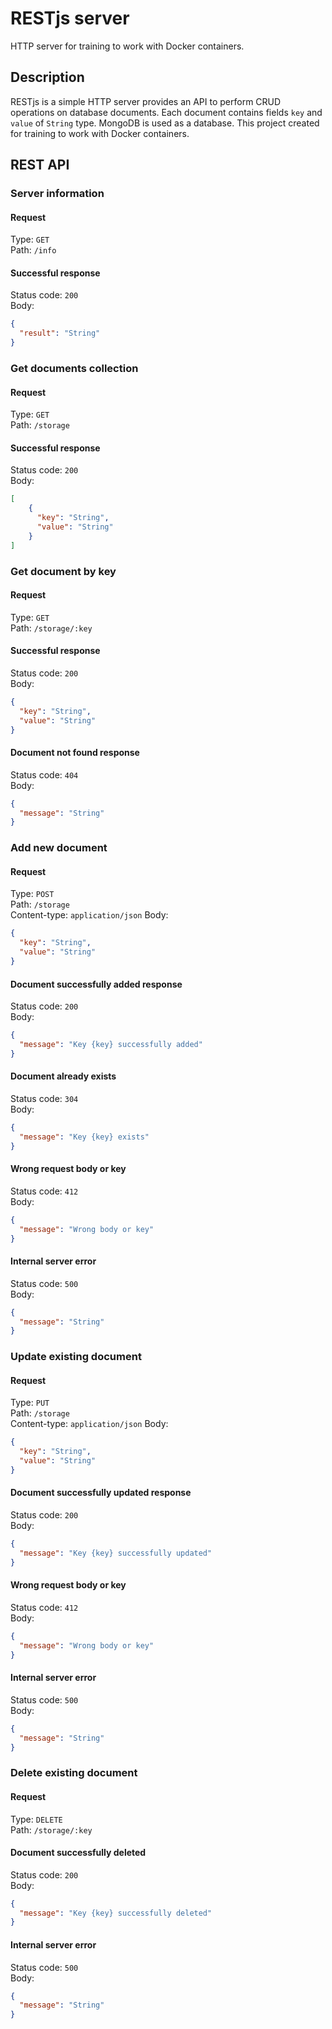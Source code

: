 # RESTjs server
HTTP server for training to work with Docker containers.

## Description
RESTjs is a simple HTTP server provides an API to perform CRUD operations on database documents.
Each document contains fields `key` and `value` of `String` type. MongoDB is used as a database. 
This project created for training to work with Docker containers. 

## REST API

### Server information
#### Request
Type: `GET`  
Path: `/info`
#### Successful response
Status code: `200`  
Body:
```json
{
  "result": "String"
}
```

### Get documents collection
#### Request

Type: `GET`  
Path: `/storage`  

#### Successful response
Status code: `200`  
Body:
```json
[
    {
      "key": "String",
      "value": "String"
    }
]
```

### Get document by key
#### Request

Type: `GET`  
Path: `/storage/:key`  

#### Successful response
Status code: `200`  
Body:
```json
{
  "key": "String",
  "value": "String"
}
```

#### Document not found response
Status code: `404`  
Body:
```json
{
  "message": "String"
}
```

### Add new document
#### Request

Type: `POST`  
Path: `/storage`  
Content-type: `application/json`
Body:
```json
{
  "key": "String",
  "value": "String"    
}
```

#### Document successfully added response
Status code: `200`  
Body:
```json
{
  "message": "Key {key} successfully added"
}
```

#### Document already exists
Status code: `304`  
Body:
```json
{
  "message": "Key {key} exists"
}
```

#### Wrong request body or key
Status code: `412`  
Body:
```json
{
  "message": "Wrong body or key"
}
```

#### Internal server error
Status code: `500`  
Body:
```json
{
  "message": "String"
}
```

### Update existing document
#### Request

Type: `PUT`  
Path: `/storage`  
Content-type: `application/json`
Body:
```json
{
  "key": "String",
  "value": "String"    
}
```

#### Document successfully updated response
Status code: `200`  
Body:
```json
{
  "message": "Key {key} successfully updated"
}
```

#### Wrong request body or key
Status code: `412`  
Body:
```json
{
  "message": "Wrong body or key"
}
```

#### Internal server error
Status code: `500`  
Body:
```json
{
  "message": "String"
}
```

### Delete existing document
#### Request

Type: `DELETE`  
Path: `/storage/:key`  

#### Document successfully deleted
Status code: `200`  
Body:
```json
{
  "message": "Key {key} successfully deleted"
}
```

#### Internal server error
Status code: `500`  
Body:
```json
{
  "message": "String"
}
```